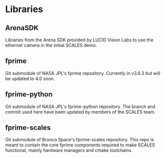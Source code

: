 # Libraries

## ArenaSDK

Libraries from the Arena SDK provided by LUCID Vision Labs to use the ethernet camera in the initial SCALES demo.

## fprime

Git submodule of NASA JPL's fprime repository. Currently in v3.6.3 but will be updated to 4.0 soon.

## fprime-python

Git submodule of NASA JPL's fprime-python repository. The branch and commit used here have been updated by members of the SCALES team.

## fprime-scales

Git submodule of Bronco Space's fprime-scales repository. This repo is meant to contain the core fprime components required to make SCALES functional, mainly hardware managers and cmake toolchains.
